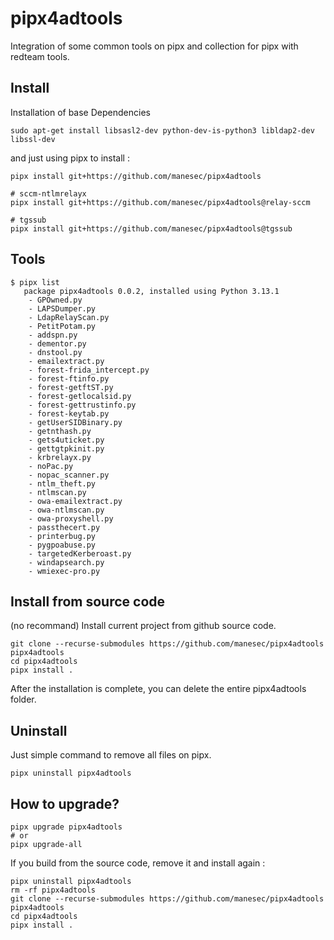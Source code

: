# pipx4adtools
Integration of some common tools on pipx and collection for pipx with redteam tools.

## Install

Installation of base Dependencies

```
sudo apt-get install libsasl2-dev python-dev-is-python3 libldap2-dev libssl-dev
```

and just using pipx to install :

```
pipx install git+https://github.com/manesec/pipx4adtools

# sccm-ntlmrelayx
pipx install git+https://github.com/manesec/pipx4adtools@relay-sccm

# tgssub
pipx install git+https://github.com/manesec/pipx4adtools@tgssub
```

## Tools

```
$ pipx list
   package pipx4adtools 0.0.2, installed using Python 3.13.1
    - GPOwned.py
    - LAPSDumper.py
    - LdapRelayScan.py
    - PetitPotam.py
    - addspn.py
    - dementor.py
    - dnstool.py
    - emailextract.py
    - forest-frida_intercept.py
    - forest-ftinfo.py
    - forest-getftST.py
    - forest-getlocalsid.py
    - forest-gettrustinfo.py
    - forest-keytab.py
    - getUserSIDBinary.py
    - getnthash.py
    - gets4uticket.py
    - gettgtpkinit.py
    - krbrelayx.py
    - noPac.py
    - nopac_scanner.py
    - ntlm_theft.py
    - ntlmscan.py
    - owa-emailextract.py
    - owa-ntlmscan.py
    - owa-proxyshell.py
    - passthecert.py
    - printerbug.py
    - pygpoabuse.py
    - targetedKerberoast.py
    - windapsearch.py
    - wmiexec-pro.py
```

## Install from source code 

(no recommand) Install current project from github source code.

```
git clone --recurse-submodules https://github.com/manesec/pipx4adtools pipx4adtools
cd pipx4adtools
pipx install .
```

After the installation is complete, you can delete the entire pipx4adtools folder.

## Uninstall

Just simple command to remove all files on pipx.

```
pipx uninstall pipx4adtools
```


## How to upgrade?


```
pipx upgrade pipx4adtools
# or
pipx upgrade-all
```

If you build from the source code, remove it and install again :

```
pipx uninstall pipx4adtools
rm -rf pipx4adtools
git clone --recurse-submodules https://github.com/manesec/pipx4adtools pipx4adtools
cd pipx4adtools
pipx install .
```
